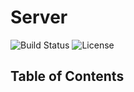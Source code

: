 # Server

![Build Status](https://img.shields.io/badge/build-passing-brightgreen)
![License](https://img.shields.io/badge/license-MIT-blue.svg)

## Table of Contents
